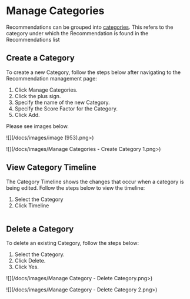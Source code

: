# Manage Categories

Recommendations can be grouped into [categories](../../concepts/category.md). This refers to the category under which the Recommendation is found in the Recommendations list

## Create a Category

To create a new Category, follow the steps below after navigating to the Recommendation management page:

1. Click Manage Categories.
2. Click the plus sign.
3. Specify the name of the new Category.
4. Specify the Score Factor for the Category.
5. Click Add.

Please see images below.

![](/docs/images/image (953).png>)

![](/docs/images/Manage Categories - Create Category 1.png>)

## View Category Timeline

The Category Timeline shows the changes that occur when a category is being edited. Follow the steps below to view the timeline:

1. Select the Category
2. Click Timeline

<figure><img src="/docs/images/Manage Category - Category Timeline.png" alt=""><figcaption></figcaption></figure>

## Delete a Category

To delete an existing Category, follow the steps below:

1. Select the Category.
2. Click Delete.
3. Click Yes.

![](/docs/images/Manage Category - Delete Category.png>)

![](/docs/images/Manage Category - Delete Category 2.png>)




